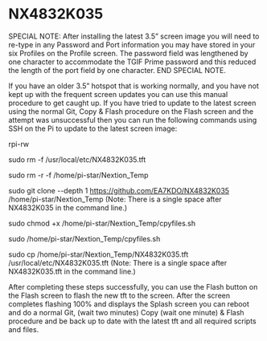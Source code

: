 # NX4832K035

SPECIAL NOTE: After installing the latest 3.5” screen image you will need to re-type in any Password and Port information you may have stored in your six Profiles on the Profile screen.  The password field was lengthened by one character to accommodate the TGIF Prime password and this reduced the length of the port field by one character.
END SPECIAL NOTE.

If you have an older 3.5” hotspot that is working normally, and you have not kept up with the frequent screen updates you can use this manual procedure to get caught up. If you have tried to update to the latest screen using the normal Git, Copy & Flash procedure on the Flash screen and the attempt was unsuccessful then you can run the following commands using SSH on the Pi to update to the latest screen image:

rpi-rw


sudo rm -f /usr/local/etc/NX4832K035.tft

sudo rm -r -f /home/pi-star/Nextion_Temp

sudo git clone --depth 1 https://github.com/EA7KDO/NX4832K035 /home/pi-star/Nextion_Temp
(Note: There is a single space after NX4832K035 in the command line.)

sudo chmod +x /home/pi-star/Nextion_Temp/cpyfiles.sh

sudo /home/pi-star/Nextion_Temp/cpyfiles.sh        

sudo cp /home/pi-star/Nextion_Temp/NX4832K035.tft /usr/local/etc/NX4832K035.tft
(Note: There is a single space after NX4832K035.tft in the command line.)

After completing these steps successfully, you can use the Flash button on the Flash screen to flash the new tft to the screen. After the screen completes flashing 100% and displays the Splash screen you can reboot and do a normal Git, (wait two minutes) Copy (wait one minute) & Flash procedure and be back up to date with the latest tft and all required scripts and files.
